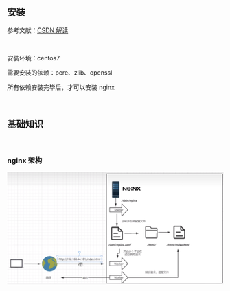 ## 安装

参考文献：[CSDN 解读](https://blog.csdn.net/qq_40036754/article/details/102463099?ops_request_misc=%257B%2522request%255Fid%2522%253A%2522169404814116800185814545%2522%252C%2522scm%2522%253A%252220140713.130102334..%2522%257D&request_id=169404814116800185814545&biz_id=0&utm_medium=distribute.pc_search_result.none-task-blog-2~all~top_positive~default-1-102463099-null-null.142^v93^chatsearchT3_1&utm_term=nginx&spm=1018.2226.3001.4187)

<br>

安装环境：centos7

需要安装的依赖：pcre、zlib、openssl

所有依赖安装完毕后，才可以安装 nginx

<br>

## 基础知识

<br>

### nginx 架构

![](./img/n1.png)
